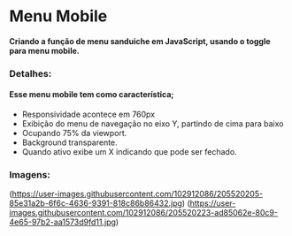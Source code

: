 # Menu Mobile
#### Criando a função de menu sanduiche em JavaScript, usando o toggle para menu mobile.

### Detalhes:
#### Esse menu mobile tem como característica;
* Responsividade acontece em 760px
* Exibição do menu de navegação no eixo Y, partindo de cima para baixo 
* Ocupando 75% da viewport.
* Background transparente.
* Quando ativo exibe um X indicando que pode ser fechado.

### Imagens:
(https://user-images.githubusercontent.com/102912086/205520205-85e31a2b-6f6c-4636-9391-818c86b86432.jpg)
(https://user-images.githubusercontent.com/102912086/205520223-ad85062e-80c9-4e65-97b2-aa1573d9fd11.jpg)

